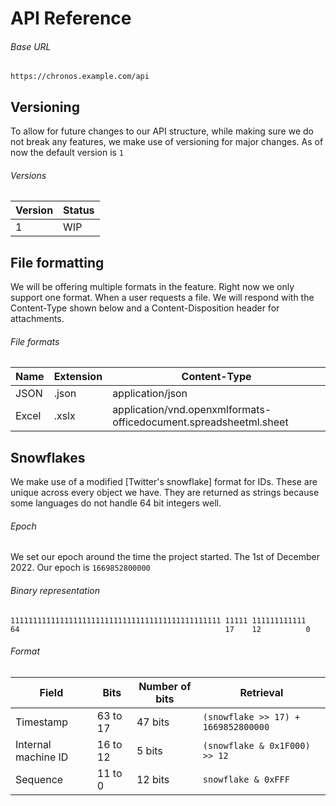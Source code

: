 # API Reference

###### Base URL

```
https://chronos.example.com/api
```

## Versioning

To allow for future changes to our API structure, while making sure we do not break any features, we make use of versioning for major changes. As of now the default version is `1`

###### Versions

| Version   | Status    | 
| ---       | ---       |
| 1         | WIP       |

## File formatting

We will be offering multiple formats in the feature. Right now we only support one format.
When a user requests a file. We will respond with the Content-Type shown below and a Content-Disposition header for attachments.

###### File formats

| Name      | Extension     | Content-Type                                                          |
| ---       | ---           | ---                                                                   |
| JSON      | .json         | application/json                                                      |
| Excel     | .xslx         | application/vnd.openxmlformats-officedocument.spreadsheetml.sheet     |


####

## Snowflakes

We make use of a modified [Twitter's snowflake] format for IDs. These are unique across every object we have. They are returned as strings because some languages do not handle 64 bit integers well.

###### Epoch

We set our epoch around the time the project started. The 1st of December 2022.
Our epoch is `1669852800000`

###### Binary representation

```
11111111111111111111111111111111111111111111111 11111 111111111111
64                                              17    12          0
```

###### Format

| Field               | Bits     | Number of bits | Retrieval                            |
| ------------------- | -------- | -------------- |  ----------------------------------- |
| Timestamp           | 63 to 17 | 47 bits        |  `(snowflake >> 17) + 1669852800000` |
| Internal machine ID | 16 to 12 | 5 bits         |  `(snowflake & 0x1F000) >> 12`       |
| Sequence            | 11 to 0  | 12 bits        |  `snowflake & 0xFFF`                 |